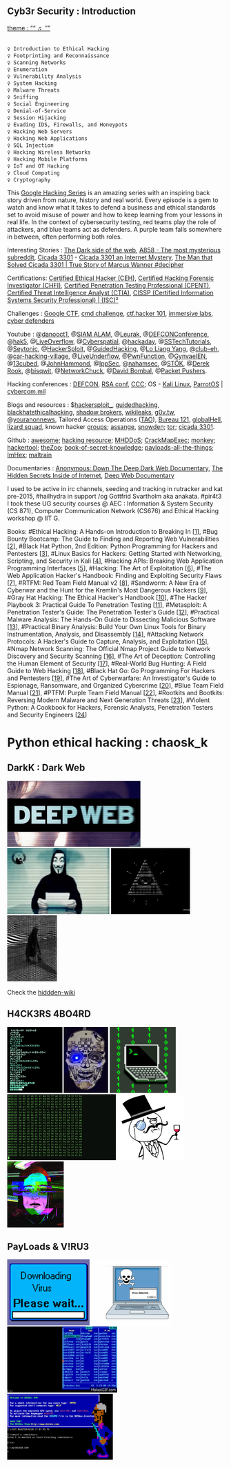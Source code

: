 ## Cyb3r Security : Introduction
[theme :  ““ ♬ ””](https://youtu.be/7cyI8ww7P8g) <br /> <br />


    ♀ Introduction to Ethical Hacking
    ♀ Footprinting and Reconnaissance
    ♀ Scanning Networks
    ♀ Enumeration
    ♀ Vulnerability Analysis
    ♀ System Hacking
    ♀ Malware Threats
    ♀ Sniffing
    ♀ Social Engineering
    ♀ Denial-of-Service
    ♀ Session Hijacking
    ♀ Evading IDS, Firewalls, and Honeypots
    ♀ Hacking Web Servers
    ♀ Hacking Web Applications
    ♀ SQL Injection
    ♀ Hacking Wireless Networks
    ♀ Hacking Mobile Platforms
    ♀ IoT and OT Hacking
    ♀ Cloud Computing
    ♀ Cryptography



This [Google Hacking Series](https://www.youtube.com/watch?v=5nEyjYn9_LI&list=PL590L5WQmH8dsxxz7ooJAgmijwOz0lh2H&index=1) is an amazing series with an inspiring back story driven from nature, history and real world. Every episode is a gem to watch and know what it takes to defend a business and ethical standards set to avoid misuse of power and how to keep learning from your lessons in real life. In the context of cybersecurity testing, red teams play the role of attackers, and blue teams act as defenders. A purple team falls somewhere in between, often performing both roles.

Interesting Stories : [The Dark side of the web](https://youtu.be/mUP0tx7Ib2w), [A858 - The most mysterious subreddit](https://youtu.be/TmoRowBRZvY), [Cicada 3301](https://en.wikipedia.org/wiki/Cicada_3301) - [Cicada 3301 an Internet Mystery](https://youtu.be/I2O7blSSzpI), [The Man that Solved Cicada 3301 | True Story of Marcus Wanner #decipher](https://youtu.be/lqL4rkWOmJw)

Certifications: [Certified Ethical Hacker (CEH)](https://www.eccouncil.org/programs/certified-ethical-hacker-ceh/), [Certified Hacking Forensic Investigator (CHFI)](https://www.eccouncil.org/programs/computer-hacking-forensic-investigator-chfi/), [Certified Penetration Testing Professional (CPENT)](https://www.eccouncil.org/programs/certified-penetration-testing-professional-cpent/), [Certified Threat Intelligence Analyst (CTIA)](https://www.eccouncil.org/programs/threat-intelligence-training/), [CISSP (Certified Information Systems Security Professional) | (ISC)²](https://www.isc2.org/Certifications/CISSP)

Challenges : [Google CTF](https://capturetheflag.withgoogle.com/), [cmd challenge](https://cmdchallenge.com/), [ctf.hacker 101](https://ctf.hacker101.com/), [immersive labs](https://www.immersivelabs.com/), [cyber defenders](https://cyberdefenders.org/blueteam-ctf-challenges/)

Youtube : @[danooct1](https://www.youtube.com/user/danooct1/videos), @[SIAM ALAM](https://www.youtube.com/channel/UCviSYAcwdnDX1UoRzAHYgNg/videos), @[Leurak](https://www.youtube.com/channel/UCnye-JRGe8gWjaslsvrh63g/videos), @[DEFCONConference](https://www.youtube.com/user/DEFCONConference), @[hak5](https://www.youtube.com/@hak5), @[LiveOverflow](https://www.youtube.com/@LiveOverflow), @[Cyberspatial](https://www.youtube.com/c/Cyberspatial/videos), @[hackaday](https://www.youtube.com/@hackaday), @[SSTechTutorials](https://www.youtube.com/channel/UCHvUTfxL_9bNQgqzekPWHtg), @[Seytonic](https://www.youtube.com/channel/UCW6xlqxSY3gGur4PkGPEUeA), @[HackerSploit](https://www.youtube.com/channel/UC0ZTPkdxlAKf-V33tqXwi3Q), @[GuidedHacking](https://www.youtube.com/channel/UCCMi6F5Ac3kQDfffWXQGZDw), @[Lo Liang Yang](https://www.youtube.com/@LoiLiangYang), @[club-eh](https://www.youtube.com/channel/UCYOS4HdbhDFtrwrVbK7UqaQ/videos), @[car-hacking-village](https://www.youtube.com/@carhackingvillage2576/videos), @[LiveUnderflow](https://www.youtube.com/channel/UCNNfzr9A5dEOscVEDyyzo-A), @[PwnFunction](https://www.youtube.com/channel/UCW6MNdOsqv2E9AjQkv9we7A), @[GynvaeIEN](https://www.youtube.com/user/GynvaelEN), @[13cubed](https://www.youtube.com/@13Cubed/featured), @[JohnHammond](https://www.youtube.com/c/JohnHammond010/videos), @[IppSec](https://www.youtube.com/channel/UCa6eh7gCkpPo5XXUDfygQQA), @[nahamsec](https://www.youtube.com/@NahamSec/videos), @[STÖK](https://www.youtube.com/@STOKfredrik/videos), @[Derek Rook](https://www.youtube.com/channel/UCMACXuWd2w6_IEGog744UaA), @[bisqwit](https://www.youtube.com/user/Bisqwit), @[NetworkChuck](https://www.youtube.com/@NetworkChuck), @[David Bombal](https://www.youtube.com/user/ConfigTerm/videos), @[Packet Pushers](https://www.youtube.com/@PacketPushersNetwork/videos).

Hacking conferences : [DEFCON](https://defcon.org/), [RSA conf](https://www.rsaconference.com/en), [CCC](https://www.ccc.de/en/); OS - [Kali Linux](https://www.kali.org/), [ParrotOS](https://www.parrotsec.org/) | [cybercom.mil](https://www.cybercom.mil/)

Blogs and resources : $[hackersploit_](https://hackersploit.org/), [guidedhacking](https://guidedhacking.com/), [blackhatethicalhacking](https://www.blackhatethicalhacking.com/),
[shadow brokers](https://en.wikipedia.org/wiki/The_Shadow_Brokers), [wikileaks](https://wikileaks.org/), [g0v.tw](https://g0v.tw/), @[youranonnews](https://twitter.com/YourAnonNews?), Tailored Access Operations ([TAO](https://en.wikipedia.org/wiki/Tailored_Access_Operations)), [Bureau 121](https://en.wikipedia.org/wiki/Bureau_121), [globalHell](https://en.wikipedia.org/wiki/GlobalHell), [lizard squad](https://en.wikipedia.org/wiki/Lizard_Squad), known hacker [groups](https://en.wikipedia.org/wiki/List_of_hacker_groups); [assange](https://en.wikipedia.org/wiki/Julian_Assange), [snowden](https://en.wikipedia.org/wiki/Edward_Snowden); [tor](https://www.torproject.org/); [cicada 3301](https://en.wikipedia.org/wiki/Cicada_3301).


Github : [awesome](https://github.com/Hack-with-Github/Awesome-Hacking); [hacking resource](https://github.com/vitalysim/Awesome-Hacking-Resources); [MHDDoS](https://github.com/MatrixTM/MHDDoS); [CrackMapExec](https://github.com/Porchetta-Industries/CrackMapExec); [monkey](https://github.com/guardicore/monkey); [hackertool](https://github.com/Z4nzu/hackingtool); [theZoo](https://github.com/ytisf/theZoo); [book-of-secret-knowledge](https://github.com/trimstray/the-book-of-secret-knowledge); [payloads-all-the-things](https://github.com/swisskyrepo/PayloadsAllTheThings); [ImHex](https://github.com/WerWolv/ImHex); [maltrain](https://github.com/stamparm/maltrail)

Documentaries : [Anonymous: Down The Deep Dark Web Documentary](https://youtu.be/osln0IWh__Q), [The Hidden Secrets Inside of Internet](https://youtu.be/J77VKWLdcfE), [Deep Web Documentary](https://youtu.be/Ax7r9Y9LBdA)

I used to be active in irc channels, seeding and tracking in rutracker and kat pre-2015, #hailhydra in support /og Gottfrid Svartholm aka anakata. #pir4t3 I took these UG security courses @ AEC : Information & System Security (CS 871), Computer Communication Network (CS676) and Ethical Hacking workshop @ IIT G.

Books: #Ethical Hacking: A Hands-on Introduction to Breaking In [[1](https://www.amazon.de/-/en/Daniel-G-Graham/dp/1718501870/)], #Bug Bounty Bootcamp: The Guide to Finding and Reporting Web Vulnerabilities [[2](https://www.amazon.de/-/en/Vickie-Li/dp/1718501544/)], #Black Hat Python, 2nd Edition: Python Programming for Hackers and Pentesters [[3](https://www.amazon.de/-/en/Justin-Seitz/dp/1718501129/)], #Linux Basics for Hackers: Getting Started with Networking, Scripting, and Security in Kali [[4](https://www.amazon.de/-/en/OccupyTheWeb/dp/1593278551/)], #Hacking APIs: Breaking Web Application Programming Interfaces [[5](https://www.amazon.de/-/en/Corey-J-Ball/dp/1718502443/)], #Hacking: The Art of Exploitation [[6](https://www.amazon.de/-/en/Jon-Erickson/dp/1593271441/)], #The Web Application Hacker's Handbook: Finding and Exploiting Security Flaws [[7](https://www.amazon.de/-/en/Dafydd-Stuttard/dp/1118026470/)], #RTFM: Red Team Field Manual v2 [[8](https://www.amazon.de/-/en/Ben-Clark-dp-1075091837/dp/1075091837/)], #Sandworm: A New Era of Cyberwar and the Hunt for the Kremlin's Most Dangerous Hackers [[9](https://www.amazon.de/-/en/Andy-Greenberg/dp/0525564632/)], #Gray Hat Hacking: The Ethical Hacker's Handbook [[10](https://www.amazon.de/-/en/Michael-Baucom-dp-1264268947/dp/1264268947/)], #The Hacker Playbook 3: Practical Guide To Penetration Testing [[11](https://www.amazon.de/-/en/Peter-Kim/dp/1980901759/)], #Metasploit: A Penetration Tester's Guide: The Penetration Tester's Guide [[12](https://www.amazon.de/-/en/David-Kennedy/dp/159327288X)], #Practical Malware Analysis: The Hands-On Guide to Dissecting Malicious Software [[13](https://www.amazon.de/-/en/Michael-Sikorski/dp/1593272901)], #Practical Binary Analysis: Build Your Own Linux Tools for Binary Instrumentation, Analysis, and Disassembly [[14](https://www.amazon.de/-/en/Dennis-Andriesse/dp/1593279124/)], #Attacking Network Protocols: A Hacker's Guide to Capture, Analysis, and Exploitation [[15](https://www.amazon.de/-/en/James-Forshaw/dp/1593277504/)], #Nmap Network Scanning: The Official Nmap Project Guide to Network Discovery and Security Scanning [[16](https://www.amazon.de/-/en/Gordon-Fyodor-Lyon/dp/0979958717/)], #The Art of Deception: Controlling the Human Element of Security [[17](https://www.amazon.de/-/en/Art-Deception-Kevin-D-Mitnick/dp/076454280X)], #Real-World Bug Hunting: A Field Guide to Web Hacking [[18](https://www.amazon.de/-/en/Peter-Yaworski-ebook/dp/B072SQZ2LG)], #Black Hat Go: Go Programming For Hackers and Pentesters [[19](https://www.amazon.de/-/en/Tom-Steele-ebook/dp/B073NPY29N/)], #The Art of Cyberwarfare: An Investigator's Guide to Espionage, Ransomware, and Organized Cybercrime [[20](https://www.amazon.de/-/en/Jon-DiMaggio-ebook/dp/B09BKLRH8P/)], #Blue Team Field Manual [[21](https://www.amazon.de/-/en/Alan-White-ebook/dp/B077WF4WYV/)], #PTFM: Purple Team Field Manual [[22](https://www.amazon.de/-/en/Tim-Bryant-ebook/dp/B08T7Y3TP2/)], #Rootkits and Bootkits: Reversing Modern Malware and Next Generation Threats [[23](https://www.amazon.de/-/en/Alex-Matrosov-ebook/dp/B07P8J5HZJ/)], #Violent Python: A Cookbook for Hackers, Forensic Analysts, Penetration Testers and Security Engineers [[24](https://www.amazon.de/Violent-Python-Cookbook-Penetration-Engineers/dp/1597499579)]

# Python ethical hacking : chaosk_k 
## DarkK : Dark Web

<img src="../img/d.jpg" height=153px><a> </a><img src="../img/d2.gif" height=153px><a> </a><img src="../img/d3.gif" height=153px><a> </a><img src="../img/d22.gif" height=153px>



Check the [hiddden-wiki](https://thehiddenwiki.org/)


## H4CK3RS 4BO4RD

<img src="../img/e.gif" height=153px><a> </a><img src="../img/e2.gif" height=153px><a> </a><img src="../img/e3.gif" height=153px><a> </a><img src="../img/e4.gif" height=153px><a> </a><img src="../img/e3.jpg" height=153px><a> </a><img src="../img/e5.gif" height=153px>

## PayLoads & V!RU$3$

<img src="../img/v.gif" height=153px><a> </a><img src="../img/v2.gif" height=153px><a> </a><img src="../img/v4.gif" height=153px><a> </a><img src="../img/v5.png" height=153px>
